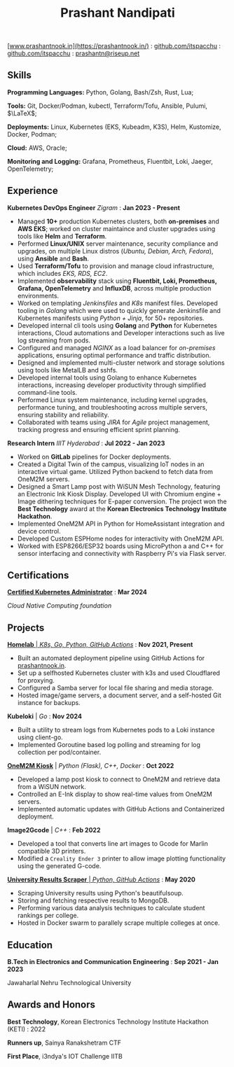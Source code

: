 
# <center> Prashant Nandipati


<link rel="stylesheet" href="./css/template_1.css">

<br>

<span class="iconify" data-icon="charm:person"></span> [www.prashantnook.in](https://prashantnook.in/)
  : <span class="iconify" data-icon="tabler:brand-github"></span> [github.com/itspacchu](https://github.com/itspacchu)
  : <span class="iconify" data-icon="tabler:brand-linkedin"></span> [github.com/itspacchu](https://www.linkedin.com/in/prashantnook/)
  : <span class="iconify" data-icon="tabler:mail"></span> [prashantn@riseup.net](mailto:prashantn@riseup.net)


## Skills

**Programming Languages:** Python, Golang, Bash/Zsh, Rust, Lua;

**Tools:** Git, Docker/Podman, kubectl, Terraform/Tofu, Ansible, Pulumi, $\LaTeX$;

**Deployments:** Linux, Kubernetes (EKS, Kubeadm, K3S), Helm, Kustomize, Docker, Podman;

**Cloud:** AWS, Oracle;

**Monitoring and Logging:** Grafana, Prometheus, Fluentbit, Loki, Jaeger, OpenTelemetry;

## Experience

**Kubernetes DevOps Engineer** _Zigram_
  : **Jan 2023 - Present**

- Managed **10+** production Kubernetes clusters, both **on-premises** and **AWS EKS**; worked on cluster maintaince and cluster upgrades using tools like **Helm** and **Terraform**.
- Performed **Linux/UNIX** server maintenance, security compliance and upgrades, on multiple Linux distros (*Ubuntu, Debian, Arch, Fedora*), using **Ansible** and **Bash**.
- Used **Terraform/Tofu** to provision and manage cloud infrastructure, which includes *EKS, RDS, EC2*.
- Implemented **observability** stack using **Fluentbit, Loki, Prometheus, Grafana, OpenTelemetry** and **InfluxDB**, across multiple production environments.
- Worked on templating *Jenkinsfiles* and *K8s* manifest files. Developed tooling in *Golang* which were used to quickly generate Jenkinsfile and Kubernetes manifests using *Python + Jinja*, for 50+ repositories.
- Developed internal cli tools using **Golang** and **Python** for Kubernetes interactions, Cloud automations and Developer interactions such as live log streaming from pods.
- Configured and managed *NGINX* as a load balancer for *on-premises* applications, ensuring optimal performance and traffic distribution.
- Designed and implemented multi-cluster network and storage solutions using tools like MetalLB and sshfs.
- Developed internal tools using Golang to enhance Kubernetes interactions, increasing developer productivity through simplified command-line tools.
- Performed Linux system maintenance, including kernel upgrades, performance tuning, and troubleshooting across multiple servers, ensuring stability and reliability.
- Collaborated with teams using *JIRA* for *Agile* project management, tracking progress and ensuring efficient sprint planning.

**Research Intern** _IIIT Hyderabad_
  : **Jul 2022 - Jan 2023**

- Worked on **GitLab** pipelines for Docker deployments.
- Created a Digital Twin of the campus, visualizing IoT nodes in an interactive virtual game. Utilized Python backend to fetch data from OneM2M servers.
- Designed a Smart Lamp post with WiSUN Mesh Technology, featuring an Electronic Ink Kiosk Display. Developed UI with Chromium engine + Image dithering techniques for E-paper conversion. The project won the **Best Technology** award at the **Korean Electronics Technology Institute Hackathon**.
- Implemented OneM2M API in Python for HomeAssistant integration and device control.
- Developed Custom ESPHome nodes for interactivity with OneM2M API.
- Worked with ESP8266/ESP32 boards using MicroPython a and C++ for sensor interfacing and connectivity with Raspberry Pi's via Flask server.

## Certifications

[**Certified Kubernetes Administrator**](https://ti-user-certificates.s3.amazonaws.com/e0df7fbf-a057-42af-8a1f-590912be5460/6729fa83-e42c-43d9-8d8c-32d7cbb94be2-nandipati-d-prashant-c982b27a-b880-4599-ace5-9bdad890b99e-certificate.pdf)
  : **Mar 2024**

_Cloud Native Computing foundation_

## Projects

[**Homelab** | _K8s, Go, Python, GitHub Actions_](https://prashantnook.in/post/homelab/)
  : **Nov 2021, Present**

- Built an automated deployment pipeline using GitHub Actions for [prashantnook.in](https://prashantnook.in).
- Set up a selfhosted Kubernetes cluster with k3s and used Cloudflared for proxying.
- Configured a Samba server for local file sharing and media storage.
- Hosted image/game servers, a document server, and a self-hosted Git instance for backups.


**Kubeloki** | _Go_
  : **Nov 2024**

- Built a utility to stream logs from Kubernetes pods to a Loki instance using client-go.
- Implemented Goroutine based log polling and streaming for log collection per pod/container.

[**OneM2M Kiosk**](https://prashantnook.in/post/e-paper-kiosk/) | _Python (Flask), C++, Docker_
  : **Oct 2022**

- Developed a lamp post kiosk to connect to OneM2M and retrieve data from a WiSUN network.
- Controlled an E-Ink display to show real-time values from OneM2M servers.
- Implemented automatic updates with GitHub Actions and Containerized deployment.

**Image2Gcode** | _C++_
  : **Feb 2022**

- Developed a tool that converts line art images to Gcode for Marlin compatible 3D printers.
- Modified a `Creality Ender 3` printer to allow image plotting functionality using the generated G-code.


[**University Results Scraper** | _Python, GitHub Actions_](https://github.com/itspacchu/JNTU-Results)
  : **May 2020**
- Scraping University results using Python's beautifulsoup.
- Storing and fetching respective results to MongoDB.
- Performing various data analysis techniques to calculate student rankings per college.
- Hosted in Docker swarm to parallely scrape multiple colleges at once.

## Education

**B.Tech in Electronics and Communication Engineering**
  : **Sep 2021 - Jan 2023**

Jawaharlal Nehru Technological University

## Awards and Honors

**Best Technology**, Korean Electronics Technology Institute Hackathon (KETI)
  : 2022

**Runners up**, Sainya Ranakshetram CTF

**First Place**, i3ndya's IOT Challenge IITB